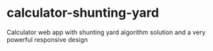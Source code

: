 # calculator-shunting-yard
Calculator web app with shunting yard algorithm solution and a very powerful responsive design
